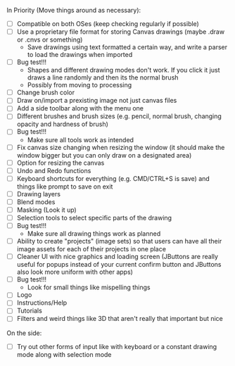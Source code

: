 In Priority (Move things around as necessary):
- [ ] Compatible on both OSes (keep checking regularly if possible)
- [ ] Use a proprietary file format for storing Canvas drawings (maybe .draw or .cnvs or something)
  - Save drawings using text formatted a certain way, and write a parser to load the drawings when imported
- [ ] Bug test!!!
  - Shapes and different drawing modes don't work. If you click it just draws a line randomly and then its the normal brush
  - Possibly from moving to processing
- [ ] Change brush color
- [ ] Draw on/import a prexisting image not just canvas files
- [ ] Add a side toolbar along with the menu one
- [ ] Different brushes and brush sizes (e.g. pencil, normal brush, changing opacity and hardness of brush)
- [ ] Bug test!!!
  - Make sure all tools work as intended
- [ ] Fix canvas size changing when resizing the window (it should make the window bigger but you can only draw on a designated area)
- [ ] Option for resizing the canvas
- [ ] Undo and Redo functions
- [ ] Keyboard shortcuts for everything (e.g. CMD/CTRL+S is save) and things like prompt to save on exit
- [ ] Drawing layers
- [ ] Blend modes
- [ ] Masking (Look it up)
- [ ] Selection tools to select specific parts of the drawing
- [ ] Bug test!!!
  - Make sure all drawing things work as planned
- [ ] Ability to create "projects" (image sets) so that users can have all their image assets for each of their projects in one place
- [ ] Cleaner UI with nice graphics and loading screen (JButtons are really useful for popups instead of your current confirm button and JButtons also look more uniform with other apps)
- [ ] Bug test!!!
  - Look for small things like mispelling things
- [ ] Logo
- [ ] Instructions/Help
- [ ] Tutorials
- [ ] Filters and weird things like 3D that aren't really that important but nice

On the side:
- [ ] Try out other forms of input like with keyboard or a constant drawing mode along with selection mode

